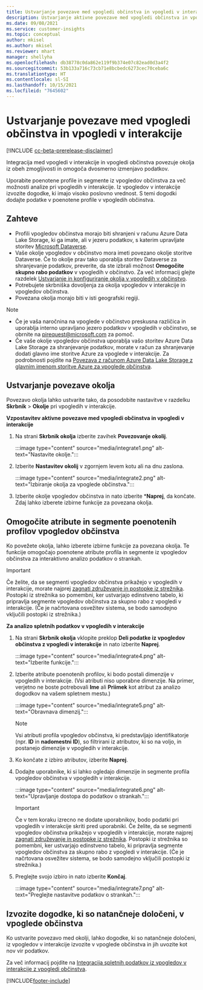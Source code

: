 ```yaml
---
title: Ustvarjanje povezave med vpogledi občinstva in vpogledi v interakcije
description: Ustvarjanje aktivne povezave med vpogledi občinstva in vpogledi v interakcije za omogočanje dvosmerne izmenjave podatkov.
ms.date: 09/08/2021
ms.service: customer-insights
ms.topic: conceptual
author: mkisel
ms.author: mkisel
ms.reviewer: mhart
manager: shellyha
ms.openlocfilehash: db38778c0da862e119f9b374e07c82ead0d3a4f2
ms.sourcegitcommit: 53b133a716c73cb71e8bcbedc6273cec70ceba6c
ms.translationtype: HT
ms.contentlocale: sl-SI
ms.lasthandoff: 10/15/2021
ms.locfileid: "7645602"
---
```

# <a name="create-a-link-between-audience-insights-and-engagement-insights"></a>Ustvarjanje povezave med vpogledi občinstva in vpogledi v interakcije

[!INCLUDE [cc-beta-prerelease-disclaimer](includes/cc-beta-prerelease-disclaimer.md)]

Integracija med vpogledi v interakcije in vpogledi občinstva povezuje okolja iz obeh zmogljivosti in omogoča dvosmerno izmenjavo podatkov.

Uporabite poenotene profile in segmente iz vpogledov občinstva za več možnosti analize pri vpogledih v interakcije. Iz vpogledov v interakcije izvozite dogodke, ki imajo visoko poslovno vrednost. S temi dogodki dodajte podatke v poenotene profile v vpogledih občinstva.

## <a name="prerequisites"></a>Zahteve

- Profili vpogledov občinstva morajo biti shranjeni v računu Azure Data Lake Storage, ki ga imate, ali v jezeru podatkov, s katerim upravljate storitev [Microsoft Dataverse](/powerapps/maker/data-platform/data-platform-intro.md). 
- Vaše okolje vpogledov v občinstvo mora imeti povezano okolje storitve Dataverse. Če to okolje prav tako uporablja storitev Dataverse za shranjevanje podatkov, preverite, da ste izbrali možnost **Omogočite skupno rabo podatkov** v vpogledih v občinstvo. Za več informacij glejte razdelek [Ustvarjanje in konfiguriranje okolja v vpogledih v občinstvo](../audience-insights/create-environment.md).
- Potrebujete skrbniška dovoljenja za okolja vpogledov v interakcije in vpogledov občinstva.
- Povezana okolja morajo biti v isti geografski regiji.

> [!NOTE]
> - Če je vaša naročnina na vpoglede v občinstvo preskusna različica in uporablja interno upravljano jezero podatkov v vpogledih v občinstvo, se obrnite na [pirequest@microsoft.com](mailto:pirequest@microsoft.com) za pomoč. 
> - Če vaše okolje vpogledov občinstva uporablja vašo storitev Azure Data Lake Storage za shranjevanje podatkov, morate v račun za shranjevanje dodati glavno ime storitve Azure za vpoglede v interakcije. Za podrobnosti pojdite na [Povezava z računom Azure Data Lake Storage z glavnim imenom storitve Azure za vpoglede občinstva](../audience-insights/connect-service-principal.md). 


## <a name="create-an-environment-link"></a>Ustvarjanje povezave okolja

Povezavo okolja lahko ustvarite tako, da posodobite nastavitve v razdelku **Skrbnik** > **Okolje** pri vpogledih v interakcije.

**Vzpostavitev aktivne povezave med vpogledi občinstva in vpogledi v interakcije**

1. Na strani **Skrbnik okolja** izberite zavihek **Povezovanje okolij**.

    :::image type="content" source="media/integrate1.png" alt-text="Nastavite okolje.":::

1. Izberite **Nastavitev okolij** v zgornjem levem kotu ali na dnu zaslona.

     :::image type="content" source="media/integrate2.png" alt-text="Izbiranje okolja za vpoglede občinstva.":::

1. Izberite okolje vpogledov občinstva in nato izberite ***Naprej**, da končate. Zdaj lahko izberete izbirne funkcije za povezana okolja.
 
## <a name="enable-audience-insights-unified-profiles-attributes-and-segments"></a>Omogočite atribute in segmente poenotenih profilov vpogledov občinstva

Ko povežete okolja, lahko izberete izbirne funkcije za povezana okolja. Te funkcije omogočajo poenotene atribute profila in segmente iz vpogledov občinstva za interaktivno analizo podatkov o strankah.

> [!IMPORTANT]
> Če želite, da se segmenti vpogledov občinstva prikažejo v vpogledih v interakcije, morate najprej [zagnati združevanje in postopke iz strežnika](../audience-insights/merge-entities.md). Postopki iz strežnika so pomembni, ker ustvarjajo edinstveno tabelo, ki pripravlja segmente vpogledov občinstva za skupno rabo z vpogledi v interakcije. (Če je načrtovana osvežitev sistema, se bodo samodejno vključili postopki iz strežnika.)

**Za analizo spletnih podatkov v vpogledih v interakcije**

1. Na strani **Skrbnik okolja** vklopite preklop **Deli podatke iz vpogledov občinstva z vpogledi v interakcije** in nato izberite **Naprej**.

    :::image type="content" source="media/integrate4.png" alt-text="Izberite funkcije.":::

1. Izberite atribute poenotenih profilov, ki bodo postali dimenzije v vpogledih v interakcije. (Vsi atributi niso uporabne dimenzije. Na primer, verjetno ne boste potrebovali **Ime** ali **Priimek** kot atribut za analizo dogodkov na vašem spletnem mestu.)

    :::image type="content" source="media/integrate5.png" alt-text="Obravnava dimenzij.":::

   >[!NOTE]
   > Vsi atributi profila vpogledov občinstva, ki predstavljajo identifikatorje (npr. **ID** in **nadomestni ID**), so filtrirani iz atributov, ki so na voljo, in postanejo dimenzije v vpogledih v interakcije.

1. Ko končate z izbiro atributov, izberite **Naprej**.
1. Dodajte uporabnike, ki si lahko ogledajo dimenzije in segmente profila vpogledov občinstva v vpogledih v interakcije.

    :::image type="content" source="media/integrate6.png" alt-text="Upravljanje dostopa do podatkov o strankah.":::

   > [!IMPORTANT]
   > Če v tem koraku izrecno ne dodate uporabnikov, bodo podatki pri vpogledih v interakcije skriti pred uporabniki.
   > Če želite, da se segmenti vpogledov občinstva prikažejo v vpogledih v interakcije, morate najprej [zagnati združevanje in postopke iz strežnika](../audience-insights/merge-entities.md). Postopki iz strežnika so pomembni, ker ustvarjajo edinstveno tabelo, ki pripravlja segmente vpogledov občinstva za skupno rabo z vpogledi v interakcije. (Če je načrtovana osvežitev sistema, se bodo samodejno vključili postopki iz strežnika.)

1. Preglejte svojo izbiro in nato izberite **Končaj**.

    :::image type="content" source="media/integrate7.png" alt-text="Preglejte nastavitve podatkov o strankah.":::

## <a name="export-refined-events-to-audience-insights"></a>Izvozite dogodke, ki so natančneje določeni, v vpoglede občinstva

Ko ustvarite povezavo med okolji, lahko dogodke, ki so natančneje določeni, iz vpogledov v interakcije izvozite v vpoglede občinstva in jih uvozite kot nov vir podatkov. 

Za več informacij pojdite na [Integracija spletnih podatkov iz vpogledov v interakcije z vpogledi občinstva](../audience-insights/integrate-engagement-insights.md).

<!--
## Share engagement insights refined events with audience insights

After you create a link between environments, a new option becomes available for you to share [refined events](refined-events.md) with audience insights.

Consider the following when creating refined events for audience insights: 

- Provide a meaningful name for the refined event. It will be used as an activity name in audience insights.
- Select at least the following properties to create an activity in audience insights: 
    - Signal.Action.Name indicates the activity details.
    - Signal.User.Id maps with the customer ID.
    - Signal.View.Uri is a web address as a basis for segments or measures.
    - Signal.Export.Id is a primary key for events.
    - Signal.Timestamp determines the date and time for the activity.

To share refined events:

1. From the engagement insights menu, select **Data** and then select the **Events** tab.
2. On the **Action** menu, select **Share as activity**.

    :::image type="content" source="media/integrate8.png" alt-text="Data shared events settings.":::

3. You can view and stop actively shared events on the **Export and Sharing** tab.
4. -- per Michael K, we need a mock here (Mukesh needs to update to reflect what happens in AUI once a user shares a refined event (i.e. no longer AUI, data wrangler needs to go discover data in the storage, the shared event is available as a DS and entity, correct?)

### Attach refined events shared as activities to unified profiles in audience insights

You can bring customer web activity data from engagement insights into audience insights. In addition to transactional, demographic, or behavioral data, you can view activities on the web in unified customer profiles. You can then use these profiles to get insights such as segments, measures, and predictions for audience activation.

Follow the steps in [data unification](../audience-insights/data-unification.md) to map, match, and merge website authentication information to unified profiles in audience insights.

You can also share refined events that are now available in audience insights, identified as data sources and entities. 

Next, you can relate event data from engagement insights as unified activities in customer profiles.

### Relate refined event data as an activity of a customer profile

After unifying the data, you can configure the activity for the customer profile. For more information, go to [Customer activities](../audience-insights/activities.md).

:::image type="content" source="media/web-event-activity.png" alt-text="Activities page with expanded Edit activity pane.":::

Next, configure the new activity by using mapping elements: 

- **Primary Key**: Signal.Export.Id, a unique ID that is available for every event record in engagement insights. This property is automatically generated.

- **Timestamp**: Signal.Timestamp in the event property.

- **Event**: Signal.Name, the event name that you want to track.

- **Web address**: Signal.View.Uri that refers to the URI of the page that created the event.

- **Details**: Signal.Action.Name to represent the information to associate with the event. The selected property in this case indicates that the event is for email promotion.

- **Activity type**: In this example, we choose the existing activity type WebLog. This selection is a useful filter option to run prediction models or create segments based on this activity type.

- **Set up relationship**: This important setting ties the activity to existing customer profiles. **Signal.User.Id** is the identifier configured in the SDK to be collected. It relates to the user ID in other data sources that are configured in audience insights. 

This example configures the relationship between Signal.User.Id and RetailCustomers:CustomerRetailId, which is the primary key that was identified in the map step of the data unification process.

After processing the activities, you can review customer records and open a customer card to see activities from engagement insights in the timeline. 

> [!TIP]
> To find a customer ID that has an engagement insights activity, go to **Entities** and preview the data for the UnifiedActivity entity. **ActivityTypeDisplay = WebLog** contains the engagement insights activity configured in the preceding example. Copy the customer ID for one of those records and search<!--note from editor: Edit okay? I couldn't quite follow this.-- > for that ID on the **Customers** page.

--> 

[!INCLUDE[footer-include](../includes/footer-banner.md)]
